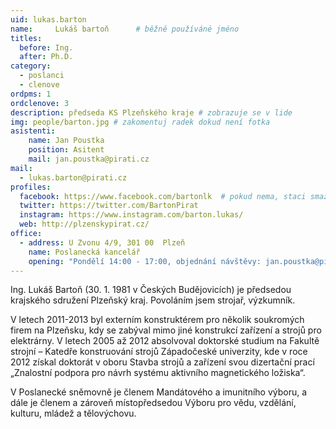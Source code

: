 ```yaml
---
uid: lukas.barton
name:     Lukáš bartoň  	# běžně používáné jméno
titles:
  before: Ing.
  after: Ph.D.
category:
  - poslanci
  - clenove
ordpms: 1
ordclenove: 3
description: předseda KS Plzeňského kraje # zobrazuje se v lide
img: people/barton.jpg # zakomentuj radek dokud není fotka
asistenti:
    name: Jan Poustka
    position: Asitent
    mail: jan.poustka@pirati.cz
mail:
  - lukas.barton@pirati.cz
profiles:
  facebook: https://www.facebook.com/bartonlk  # pokud nema, staci smazat tuto radku
  twitter: https://twitter.com/BartonPirat
  instagram: https://www.instagram.com/barton.lukas/
  web: http://plzenskypirat.cz/
office:
  - address: U Zvonu 4/9, 301 00  Plzeň
    name: Poslanecká kancelář
    opening: "Pondělí 14:00 - 17:00, objednání návštěvy: jan.poustka@pirati.cz nebo tel.: 778 111 465"
---
```


Ing. Lukáš Bartoň (30. 1. 1981 v Českých Budějovicích) je předsedou krajského sdružení Plzeňský kraj. Povoláním jsem strojař, výzkumník.

V letech 2011-2013 byl externím konstruktérem pro několik soukromých firem na Plzeňsku, kdy se zabýval mimo jiné konstrukcí zařízení a strojů pro elektrárny. V letech 2005 až 2012 absolvoval doktorské studium na Fakultě strojní – Katedře konstruování strojů Západočeské univerzity, kde v roce 2012 získal doktorát v oboru Stavba strojů a zařízení svou dizertační prací „Znalostní podpora pro návrh systému aktivního magnetického ložiska“.

V Poslanecké sněmovně je členem Mandátového a imunitního výboru, a dále je členem a zároveň místopředsedou Výboru pro vědu, vzdělání, kulturu, mládež a tělovýchovu.


